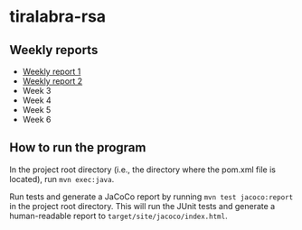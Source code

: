 # tiralabra-rsa

## Weekly reports
- [Weekly report 1](./documentation/weeklyreport1.md "Weekly report 1")
- [Weekly report 2](./documentation/weeklyreport2.md "Weekly report 2")
- Week 3
- Week 4
- Week 5
- Week 6

## How to run the program
In the project root directory (i.e., the directory where the pom.xml file is located), run `mvn exec:java`.

Run tests and generate a JaCoCo report by running `mvn test jacoco:report` in the project root directory. This will run the JUnit tests and generate a human-readable report to `target/site/jacoco/index.html`.
